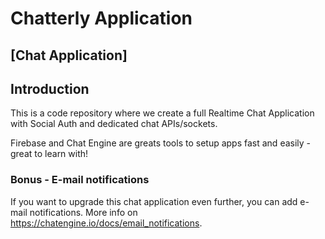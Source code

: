 # Chatterly Application

## [Chat Application]

## Introduction

This is a code repository where we create a full Realtime Chat Application with Social Auth and dedicated chat APIs/sockets.


Firebase and Chat Engine are greats tools to setup apps fast and easily - great to learn with!

### Bonus - E-mail notifications

If you want to upgrade this chat application even further, you can add e-mail notifications. More info on https://chatengine.io/docs/email_notifications.
